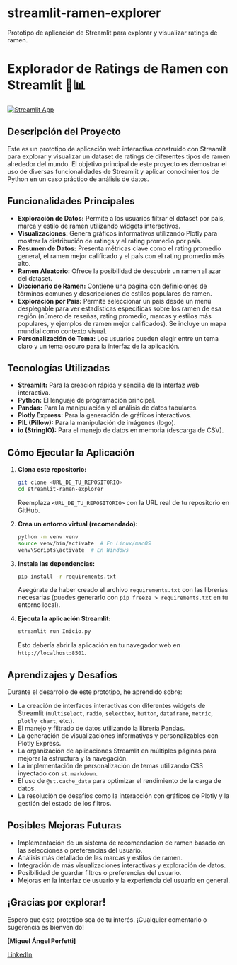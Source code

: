 # streamlit-ramen-explorer
Prototipo de aplicación de Streamlit para explorar y visualizar ratings de ramen. 
# Explorador de Ratings de Ramen con Streamlit 🍜📊

[![Streamlit App](https://static.streamlit.io/badges/streamlit_badge_black_white.svg)](https://tu-enlace-desplegado-de-streamlit-si-lo-tienes)

## Descripción del Proyecto

Este es un prototipo de aplicación web interactiva construido con Streamlit para explorar y visualizar un dataset de ratings de diferentes tipos de ramen alrededor del mundo. El objetivo principal de este proyecto es demostrar el uso de diversas funcionalidades de Streamlit y aplicar conocimientos de Python en un caso práctico de análisis de datos.

## Funcionalidades Principales

* **Exploración de Datos:** Permite a los usuarios filtrar el dataset por país, marca y estilo de ramen utilizando widgets interactivos.
* **Visualizaciones:** Genera gráficos informativos utilizando Plotly para mostrar la distribución de ratings y el rating promedio por país.
* **Resumen de Datos:** Presenta métricas clave como el rating promedio general, el ramen mejor calificado y el país con el rating promedio más alto.
* **Ramen Aleatorio:** Ofrece la posibilidad de descubrir un ramen al azar del dataset.
* **Diccionario de Ramen:** Contiene una página con definiciones de términos comunes y descripciones de estilos populares de ramen.
* **Exploración por País:** Permite seleccionar un país desde un menú desplegable para ver estadísticas específicas sobre los ramen de esa región (número de reseñas, rating promedio, marcas y estilos más populares, y ejemplos de ramen mejor calificados). Se incluye un mapa mundial como contexto visual.
* **Personalización de Tema:** Los usuarios pueden elegir entre un tema claro y un tema oscuro para la interfaz de la aplicación.

## Tecnologías Utilizadas

* **Streamlit:** Para la creación rápida y sencilla de la interfaz web interactiva.
* **Python:** El lenguaje de programación principal.
* **Pandas:** Para la manipulación y el análisis de datos tabulares.
* **Plotly Express:** Para la generación de gráficos interactivos.
* **PIL (Pillow):** Para la manipulación de imágenes (logo).
* **io (StringIO):** Para el manejo de datos en memoria (descarga de CSV).

## Cómo Ejecutar la Aplicación

1.  **Clona este repositorio:**
    ```bash
    git clone <URL_DE_TU_REPOSITORIO>
    cd streamlit-ramen-explorer
    ```
    Reemplaza `<URL_DE_TU_REPOSITORIO>` con la URL real de tu repositorio en GitHub.

2.  **Crea un entorno virtual (recomendado):**
    ```bash
    python -m venv venv
    source venv/bin/activate  # En Linux/macOS
    venv\Scripts\activate  # En Windows
    ```

3.  **Instala las dependencias:**
    ```bash
    pip install -r requirements.txt
    ```
    Asegúrate de haber creado el archivo `requirements.txt` con las librerías necesarias (puedes generarlo con `pip freeze > requirements.txt` en tu entorno local).

4.  **Ejecuta la aplicación Streamlit:**
    ```bash
    streamlit run Inicio.py
    ```
    Esto debería abrir la aplicación en tu navegador web en `http://localhost:8501`.

## Aprendizajes y Desafíos

Durante el desarrollo de este prototipo, he aprendido sobre:

* La creación de interfaces interactivas con diferentes widgets de Streamlit (`multiselect`, `radio`, `selectbox`, `button`, `dataframe`, `metric`, `plotly_chart`, etc.).
* El manejo y filtrado de datos utilizando la librería Pandas.
* La generación de visualizaciones informativas y personalizables con Plotly Express.
* La organización de aplicaciones Streamlit en múltiples páginas para mejorar la estructura y la navegación.
* La implementación de personalización de temas utilizando CSS inyectado con `st.markdown`.
* El uso de `@st.cache_data` para optimizar el rendimiento de la carga de datos.
* La resolución de desafíos como la interacción con gráficos de Plotly y la gestión del estado de los filtros.

## Posibles Mejoras Futuras

* Implementación de un sistema de recomendación de ramen basado en las selecciones o preferencias del usuario.
* Análisis más detallado de las marcas y estilos de ramen.
* Integración de más visualizaciones interactivas y exploración de datos.
* Posibilidad de guardar filtros o preferencias del usuario.
* Mejoras en la interfaz de usuario y la experiencia del usuario en general.

## ¡Gracias por explorar!

Espero que este prototipo sea de tu interés. ¡Cualquier comentario o sugerencia es bienvenido!

**[Miguel Ángel Perfetti]**

[LinkedIn](www.linkedin.com/in/miguel-angel-perfetti-510263329)
